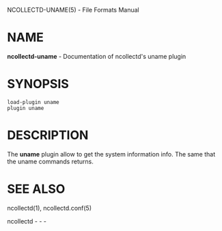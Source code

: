 NCOLLECTD-UNAME(5) - File Formats Manual

# NAME

**ncollectd-uname** - Documentation of ncollectd's uname plugin

# SYNOPSIS

	load-plugin uname
	plugin uname

# DESCRIPTION

The **uname** plugin allow to get the system information info.
The same that the uname commands returns.

# SEE ALSO

ncollectd(1),
ncollectd.conf(5)

ncollectd - - -
